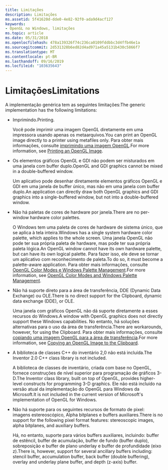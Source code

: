 ```yaml
---
title: Limitações
description: Limitações
ms.assetid: 5f41620d-dde0-4e82-92f0-ada9d4acf127
keywords:
- OpenGL no Windows, limitações
ms.topic: article
ms.date: 05/31/2018
ms.openlocfilehash: 478a139326f74c236ca0109fddbbc3d4ffb46e1a
ms.sourcegitcommit: 2d531328b6ed82d4ad971a45a5131b430c5866f7
ms.translationtype: MT
ms.contentlocale: pt-BR
ms.lasthandoff: 09/16/2019
ms.locfileid: "103635643"
---
```

# <a name="limitations"></a><span data-ttu-id="a3ec1-104">Limitações</span><span class="sxs-lookup"><span data-stu-id="a3ec1-104">Limitations</span></span>

<span data-ttu-id="a3ec1-105">A implementação genérica tem as seguintes limitações:</span><span class="sxs-lookup"><span data-stu-id="a3ec1-105">The generic implementation has the following limitations:</span></span>

-   <span data-ttu-id="a3ec1-106">Imprimindo.</span><span class="sxs-lookup"><span data-stu-id="a3ec1-106">Printing.</span></span>

    <span data-ttu-id="a3ec1-107">Você pode imprimir uma imagem OpenGL diretamente em uma impressora usando apenas os metaarquivos.</span><span class="sxs-lookup"><span data-stu-id="a3ec1-107">You can print an OpenGL image directly to a printer using metafiles only.</span></span> <span data-ttu-id="a3ec1-108">Para obter mais informações, consulte [imprimindo uma imagem OpenGL](printing-an-opengl-image.md).</span><span class="sxs-lookup"><span data-stu-id="a3ec1-108">For more information, see [Printing an OpenGL Image](printing-an-opengl-image.md).</span></span>

-   <span data-ttu-id="a3ec1-109">Os elementos gráficos OpenGL e GDI não podem ser misturados em uma janela com buffer duplo.</span><span class="sxs-lookup"><span data-stu-id="a3ec1-109">OpenGL and GDI graphics cannot be mixed in a double-buffered window.</span></span>

    <span data-ttu-id="a3ec1-110">Um aplicativo pode desenhar diretamente elementos gráficos OpenGL e GDI em uma janela de buffer único, mas não em uma janela com buffer duplo.</span><span class="sxs-lookup"><span data-stu-id="a3ec1-110">An application can directly draw both OpenGL graphics and GDI graphics into a single-buffered window, but not into a double-buffered window.</span></span>

-   <span data-ttu-id="a3ec1-111">Não há paletas de cores de hardware por janela.</span><span class="sxs-lookup"><span data-stu-id="a3ec1-111">There are no per-window hardware color palettes.</span></span>

    <span data-ttu-id="a3ec1-112">O Windows tem uma paleta de cores de hardware de sistema único, que se aplica à tela inteira.</span><span class="sxs-lookup"><span data-stu-id="a3ec1-112">Windows has a single system hardware color palette, which applies to the whole screen.</span></span> <span data-ttu-id="a3ec1-113">Uma janela OpenGL não pode ter sua própria paleta de hardware, mas pode ter sua própria paleta lógica.</span><span class="sxs-lookup"><span data-stu-id="a3ec1-113">An OpenGL window cannot have its own hardware palette, but can have its own logical palette.</span></span> <span data-ttu-id="a3ec1-114">Para fazer isso, ele deve se tornar um aplicativo com reconhecimento de paleta.</span><span class="sxs-lookup"><span data-stu-id="a3ec1-114">To do so, it must become a palette-aware application.</span></span> <span data-ttu-id="a3ec1-115">Para obter mais informações, consulte [OpenGL Color Modes e Windows Palette Management](opengl-color-modes-and-windows-palette-management.md).</span><span class="sxs-lookup"><span data-stu-id="a3ec1-115">For more information, see [OpenGL Color Modes and Windows Palette Management](opengl-color-modes-and-windows-palette-management.md).</span></span>

-   <span data-ttu-id="a3ec1-116">Não há suporte direto para a área de transferência, DDE (Dynamic Data Exchange) ou OLE.</span><span class="sxs-lookup"><span data-stu-id="a3ec1-116">There is no direct support for the Clipboard, dynamic data exchange (DDE), or OLE.</span></span>

    <span data-ttu-id="a3ec1-117">Uma janela com gráficos OpenGL não dá suporte diretamente a esses recursos do Windows.</span><span class="sxs-lookup"><span data-stu-id="a3ec1-117">A window with OpenGL graphics does not directly support these Windows capabilities.</span></span> <span data-ttu-id="a3ec1-118">No entanto, há soluções alternativas para o uso da área de transferência.</span><span class="sxs-lookup"><span data-stu-id="a3ec1-118">There are workarounds, however, for using the Clipboard.</span></span> <span data-ttu-id="a3ec1-119">Para obter mais informações, consulte [copiando uma imagem OpenGL para a área de transferência](copying-an-opengl-image-to-the-clipboard.md).</span><span class="sxs-lookup"><span data-stu-id="a3ec1-119">For more information, see [Copying an OpenGL Image to the Clipboard](copying-an-opengl-image-to-the-clipboard.md).</span></span>

-   <span data-ttu-id="a3ec1-120">A biblioteca de classes C++ do inventário 2,0 não está incluída.</span><span class="sxs-lookup"><span data-stu-id="a3ec1-120">The Inventor 2.0 C++ class library is not included.</span></span>

    <span data-ttu-id="a3ec1-121">A biblioteca de classes de inventário, criada com base no OpenGL, fornece construções de nível superior para programação de gráficos 3-D.</span><span class="sxs-lookup"><span data-stu-id="a3ec1-121">The Inventor class library, built on top of OpenGL, provides higher-level constructs for programming 3-D graphics.</span></span> <span data-ttu-id="a3ec1-122">Ele não está incluído na versão atual da implementação do OpenGL para Windows da Microsoft.</span><span class="sxs-lookup"><span data-stu-id="a3ec1-122">It is not included in the current version of Microsoft's implementation of OpenGL for Windows.</span></span>

-   <span data-ttu-id="a3ec1-123">Não há suporte para os seguintes recursos de formato de pixel: imagens estereoscópico, Alpha bitplanes e buffers auxiliares.</span><span class="sxs-lookup"><span data-stu-id="a3ec1-123">There is no support for the following pixel format features: stereoscopic images, alpha bitplanes, and auxiliary buffers.</span></span>

    <span data-ttu-id="a3ec1-124">Há, no entanto, suporte para vários buffers auxiliares, incluindo: buffer de estêncil, buffer de acumulação, buffer de fundo (buffer duplo), sobreposição e buffer de plano underlay e buffer de profundidade (eixo z).</span><span class="sxs-lookup"><span data-stu-id="a3ec1-124">There is, however, support for several ancillary buffers including: stencil buffer, accumulation buffer, back buffer (double buffering), overlay and underlay plane buffer, and depth (z-axis) buffer.</span></span>

 

 




